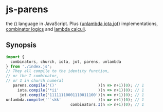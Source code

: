 # js-parens

the [()] language in JavaScript. Plus {[unlambda],[iota],[jot]} implementations, [combinator logics] and [lambda calculi].

[()]: https://esolangs.org/wiki/()
[unlambda]: https://esolangs.org/wiki/Unlambda
[iota]: https://esolangs.org/wiki/Iota
[jot]: https://esolangs.org/wiki/Jot
[combinator logics]: https://en.wikipedia.org/wiki/Combinatory_logic
[lambda calculi]: https://en.wikipedia.org/wiki/Lambda_calculus

## Synopsis

```javascript
import {
  combinators, church, iota, jot, parens, unlambda 
} from './index.js';
// They all compile to the identity function,
// or the I combinator,
// or 1 in church numeral
   parens.compile('()'                  )(n => n+1)(0); // 1
     iota.compile('*ii'                 )(n => n+1)(0); // 1
      jot.compile('11111110001110011100')(n => n+1)(0); // 1
unlambda.compile('``skk'                )(n => n+1)(0); // 1
                            combinators.I(n => n+1)(0); // 1
```

